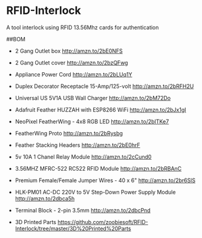 # RFID-Interlock
A tool interlock using RFID 13.56Mhz cards for authentication

##BOM
* 2 Gang Outlet box
  http://amzn.to/2bE0NFS

* 2 Gang Outlet cover
  http://amzn.to/2bzQFwg

* Appliance Power Cord
  http://amzn.to/2bLUq1Y

* Duplex Decorator Receptacle 15-Amp/125-volt
  http://amzn.to/2bRFH2U

* Universal US 5V1A USB Wall Charger
  http://amzn.to/2bM72Do

* Adafruit Feather HUZZAH with ESP8266 WiFi
  http://amzn.to/2bJx1gI

* NeoPixel FeatherWing - 4x8 RGB LED
  http://amzn.to/2bITKe7

* FeatherWing Proto
  http://amzn.to/2bRysbg

* Feather Stacking Headers
  http://amzn.to/2bE0hrF

* 5v 10A 1 Chanel Relay Module
  http://amzn.to/2cCund0

* 3.56MHZ MFRC-522 RC522 RFID Module
  http://amzn.to/2bRBAnC

* Premium Female/Female Jumper Wires - 40 x 6"
  http://amzn.to/2br6SlS

* HLK-PM01 AC-DC 220V to 5V Step-Down Power Supply Module
  http://amzn.to/2dbca5h

* Terminal Block - 2-pin 3.5mm
  http://amzn.to/2dbcPnd

* 3D Printed Parts
  https://github.com/zoobiesoft/RFID-Interlock/tree/master/3D%20Printed%20Parts
